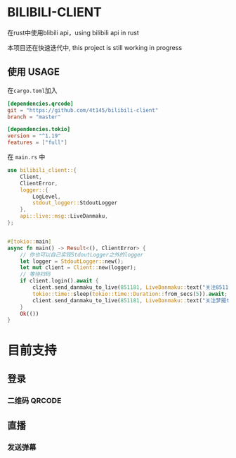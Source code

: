 # BILIBILI-CLIENT
在rust中使用blibili api，using bilibili api in rust

本项目还在快速迭代中, this project is still working in progress
## 使用 USAGE
在`cargo.toml`加入
```toml
[dependencies.qrcode]
git = "https://github.com/4t145/bilibili-client"
branch = "master"

[dependencies.tokio]
version = "^1.19"
features = ["full"]
```

在 `main.rs` 中
```rust
use bilibili_client::{
    Client,
    ClientError,
    logger::{
        LogLevel,
        stdout_logger::StdoutLogger
    },
    api::live::msg::LiveDanmaku,
};


#[tokio::main]
async fn main() -> Result<(), ClientError> {
    // 你也可以自己实现StdoutLogger之外的logger
    let logger = StdoutLogger::new();
    let mut client = Client::new(logger);
    // 等待扫码
    if client.login().await {
        client.send_danmaku_to_live(851181, LiveDanmaku::text("关注851181")).await?;
        tokio::time::sleep(tokio::time::Duration::from_secs(5)).await;
        client.send_danmaku_to_live(851181, LiveDanmaku::text("关注梦魇tsuki谢谢喵")).await?;
    }
    Ok(())
}
```

# 目前支持
## 登录
### 二维码 QRCODE
## 直播
### 发送弹幕
